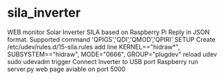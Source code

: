 # sila_inverter
WEB monitor Solar Inverter SILA based on Raspberry Pi
Reply in JSON format.
Supported command 'QPIGS','QDI','QMOD','QPIRI'
SETUP
Create /etc/udev/rules.d/15-sila.rules
add line 
KERNEL=="hidraw*", SUBSYSTEM=="hidraw", MODE="0666", GROUP="plugdev"
reload 
udev sudo udevadm trigger
Connect Inverter to USB port Raspberry
run server.py
web page aviable on port 5000



